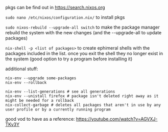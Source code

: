 pkgs can be find out in https://search.nixos.org

`sudo nano /etc/nixos/configuration.nix/` to install pkgs

`sudo nixos-rebuild --upgrade-all switch` to make the package manager rebuild the system with the new changes (and the --upgrade-all to update packages)

`nix-shell -p <list of packages>` to create ephimeral shells with the packages included in the list. once you exit the shell they no longer exist in the system (good option to try a program before installing it)



additional stuff: 

```
nix-env --upgrade some-packages
nix-env --rollback
```

```
nix-env --list-generations # see all generations
nix-env --unistall firefox # package isn't deleted right away as it might be needed for a rollback
nix-collect-garbage # deletes all packages that aren't in use by any user profile or by a currently running program
```

good vod to have as a reference: https://youtube.com/watch?v=AGVXJ-TKv3Y
